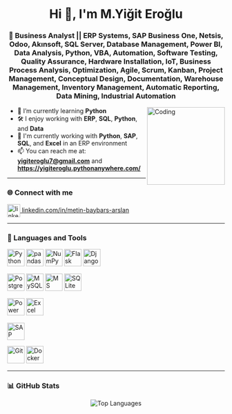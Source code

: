 <h1 align="center">Hi 👋, I'm M.Yiğit Eroğlu</h1>
<h3 align="center">🚀 Business Analyst || ERP Systems, SAP Business One, Netsis, Odoo, Akınsoft, SQL Server, Database Management, Power BI, Data Analysis, Python, VBA, Automation, Software Testing, Quality Assurance, Hardware Installation, IoT, Business Process Analysis, Optimization, Agile, Scrum, Kanban, Project Management, Conceptual Design, Documentation, Warehouse Management, Inventory Management, Automatic Reporting, Data Mining, Industrial Automation </h3>

<img align="right" alt="Coding" width="180" src="https://media2.giphy.com/media/zhYSVCirREeIZtONCI/giphy.gif?cid=790b7611e1qthk1yel32uexefek4t3bdkpkd5b1z28mc2a1x&ep=v1_internal_gif_by_id&ct=s">

- 🌱 I’m currently learning **Python**  
- 🛠️ I enjoy working with **ERP**, **SQL**, **Python**, and **Data**  
- 💼 I'm currently working with **Python**, **SAP**, **SQL**, and **Excel** in an ERP environment  
- 📫 You can reach me at: **yigiteroglu7@gmail.com** and **https://yigiteroglu.pythonanywhere.com/**

---

### 🌐 Connect with me
<p align="left">
  <a href="https://www.linkedin.com/in/mustafa-yiğit-eroğlu/" target="blank">
    <img align="center" src="https://cdn.jsdelivr.net/gh/devicons/devicon/icons/linkedin/linkedin-original.svg" alt="linkedin" height="30" width="30" />
    linkedin.com/in/metin-baybars-arslan
  </a>
</p>

---

### 🧰 Languages and Tools
<p align="left">
  <!-- Python ekosistemi -->
  <a href="https://www.python.org/" target="_blank"><img alt="Python" src="https://cdn.jsdelivr.net/gh/devicons/devicon/icons/python/python-original.svg" width="40" height="40"/></a>
  <a href="https://pandas.pydata.org/" target="_blank"><img alt="pandas" src="https://cdn.jsdelivr.net/gh/devicons/devicon/icons/pandas/pandas-original.svg" width="40" height="40"/></a>
  <a href="https://numpy.org/" target="_blank"><img alt="NumPy" src="https://cdn.jsdelivr.net/gh/devicons/devicon/icons/numpy/numpy-original.svg" width="40" height="40"/></a>
  <a href="https://flask.palletsprojects.com/" target="_blank"><img alt="Flask" src="https://cdn.jsdelivr.net/gh/devicons/devicon/icons/flask/flask-original.svg" width="40" height="40"/></a>
  <a href="https://www.djangoproject.com/" target="_blank"><img alt="Django" src="https://cdn.jsdelivr.net/gh/devicons/devicon/icons/django/django-plain.svg" width="40" height="40"/></a>

  <!-- SQL veritabanları -->
  <a href="https://www.postgresql.org/" target="_blank"><img alt="PostgreSQL" src="https://cdn.jsdelivr.net/gh/devicons/devicon/icons/postgresql/postgresql-original.svg" width="40" height="40"/></a>
  <a href="https://www.mysql.com/" target="_blank"><img alt="MySQL" src="https://cdn.jsdelivr.net/gh/devicons/devicon/icons/mysql/mysql-original.svg" width="40" height="40"/></a>
  <a href="https://www.microsoft.com/sql-server" target="_blank"><img alt="MS SQL Server" src="https://cdn.simpleicons.org/microsoftsqlserver" width="40" height="40"/></a>
  <a href="https://www.sqlite.org/" target="_blank"><img alt="SQLite" src="https://cdn.jsdelivr.net/gh/devicons/devicon/icons/sqlite/sqlite-original.svg" width="40" height="40"/></a>

  <!-- BI / Office -->
  <a href="https://powerbi.microsoft.com/" target="_blank"><img alt="Power BI" src="https://cdn.simpleicons.org/powerbi" width="40" height="40"/></a>
  <a href="https://www.microsoft.com/microsoft-365/excel" target="_blank"><img alt="Excel" src="https://cdn.simpleicons.org/microsoftexcel" width="40" height="40"/></a>

  <!-- ERP -->
  <a href="https://www.sap.com/" target="_blank"><img alt="SAP" src="https://cdn.simpleicons.org/sap" width="40" height="40"/></a>

  <!-- Diğer -->
  <a href="https://git-scm.com/" target="_blank"><img alt="Git" src="https://cdn.jsdelivr.net/gh/devicons/devicon/icons/git/git-original.svg" width="40" height="40"/></a>
  <a href="https://www.docker.com/" target="_blank"><img alt="Docker" src="https://cdn.jsdelivr.net/gh/devicons/devicon/icons/docker/docker-original.svg" width="40" height="40"/></a>
</p>

---

### 📊 GitHub Stats


<p align="center">
  <img src="https://github-readme-stats.vercel.app/api/top-langs/?username=YigitErogluTr&layout=compact&theme=default" alt="Top Languages" />
</p>
